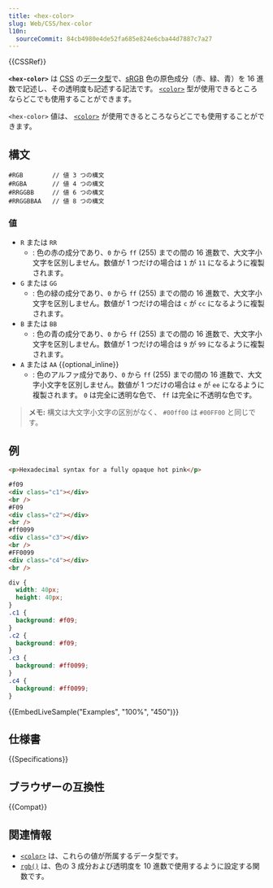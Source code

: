 ```yaml
---
title: <hex-color>
slug: Web/CSS/hex-color
l10n:
  sourceCommit: 84cb4980e4de52fa685e824e6cba44d7887c7a27
---
```


{{CSSRef}}

**`<hex-color>`** は [CSS](/ja/docs/Web/CSS) の[データ型](/ja/docs/Web/CSS/CSS_Types)で、[sRGB](/ja/docs/Glossary/RGB) 色の原色成分（赤、緑、青）を 16 進数で記述し、その透明度も記述する記法です。 [`<color>`](/ja/docs/Web/CSS/color_value) 型が使用できるところならどこでも使用することができます。

`<hex-color>` 値は、 [`<color>`](/ja/docs/Web/CSS/color_value) が使用できるところならどこでも使用することができます。

## 構文

```
#RGB        // 値 3 つの構文
#RGBA       // 値 4 つの構文
#RRGGBB     // 値 6 つの構文
#RRGGBBAA   // 値 8 つの構文
```

### 値

- `R` または `RR`
  - : 色の赤の成分であり、`0` から `ff` (255) までの間の 16 進数で、大文字小文字を区別しません。数値が 1 つだけの場合は `1` が `11` になるように複製されます。
- `G` または `GG`
  - : 色の緑の成分であり、`0` から `ff` (255) までの間の 16 進数で、大文字小文字を区別しません。数値が 1 つだけの場合は `c` が `cc` になるように複製されます。
- `B` または `BB`
  - : 色の青の成分であり、`0` から `ff` (255) までの間の 16 進数で、大文字小文字を区別しません。数値が 1 つだけの場合は `9` が `99` になるように複製されます。
- `A` または `AA` {{optional_inline}}
  - : 色のアルファ成分であり、`0` から `ff` (255) までの間の 16 進数で、大文字小文字を区別しません。数値が 1 つだけの場合は `e` が `ee` になるように複製されます。 `0` は完全に透明な色で、 `ff` は完全に不透明な色です。

> **メモ:** 構文は大文字小文字の区別がなく、 `#00ff00` は `#00FF00` と同じです。

## 例

```html
<p>Hexadecimal syntax for a fully opaque hot pink</p>

#f09
<div class="c1"></div>
<br />
#F09
<div class="c2"></div>
<br />
#ff0099
<div class="c3"></div>
<br />
#FF0099
<div class="c4"></div>
<br />
```

```css
div {
  width: 40px;
  height: 40px;
}
.c1 {
  background: #f09;
}
.c2 {
  background: #f09;
}
.c3 {
  background: #ff0099;
}
.c4 {
  background: #ff0099;
}
```

{{EmbedLiveSample("Examples", "100%", "450")}}

## 仕様書

{{Specifications}}

## ブラウザーの互換性

{{Compat}}

## 関連情報

- [`<color>`](/ja/docs/Web/CSS/color_value) は、これらの値が所属するデータ型です。
- [`rgb()`](/ja/docs/Web/CSS/color_value/rgb) は、色の 3 成分および透明度を 10 進数で使用するように設定する関数です。
